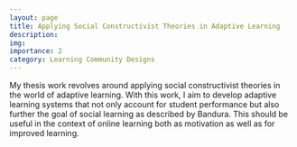 ```yaml
---
layout: page
title: Applying Social Constructivist Theories in Adaptive Learning
description: 
img: 
importance: 2
category: Learning Community Designs
---
```


My thesis work revolves around applying social constructivist theories in the world of adaptive learning. With this work, I aim to develop adaptive learning systems that not only account for student performance but also further the goal of social learning as described by Bandura. This should be useful in the context of online learning both as motivation as well as for improved learning. 
